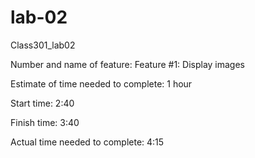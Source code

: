 # lab-02
Class301_lab02


Number and name of feature: Feature #1: Display images

Estimate of time needed to complete: 1 hour

Start time: 2:40

Finish time: 3:40

Actual time needed to complete: 4:15